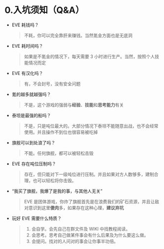 # 0.入坑须知（Q&A）

* EVE 耗钱吗？

  > 不耗，你可以完全靠肝来赚钱。当然氪金方面也是无底洞

* EVE 耗时间吗？

  > 如果是不氪金的情况下，每天需要 3 小时进行生产。当然，按照个人技能情况而定

* EVE 有汉化吗？

  > 有，不会封号，没有安全问题

* 氪的越多就越强吗？

  > 不是，这个游戏的强弱与**经验**、**技能**和**思考能力**有关

* 泰坦是最强的船吗？

  > 不是，只是吨位最大的。大部分情况下泰坦不能随意出战，也不会经常使用。并且操作不到位也很容易被吃掉

* 旗舰可以到处浪了吗？

  > 不能。任何旗舰，都可以被轻松击毁

* EVE 存在吨位压制吗？

  > 存在，但只能对下一级吨位进行压制。并且如果对方人数够多，建制合理，也可以轻松将你击毁。

* “我买了旗舰，我爆了是我的事，与其他人无关”

  > EVE 是团体游戏，你炸了旗舰首先是在浪费我们的矿石资源，并且让敌对意识到这里**傻肉**多，如果存在这种心理，**建议弃坑**

* 玩好 EVE 需要什么特质？

  > 1. 会自学。会先自己在群文件及 WIKI 中找教程阅读。
  > 2. 会思考。思考自己做某件事会有什么后果及为什么要这么做。
  > 3. 会提问。找对的人问对的事会让你事半功倍。

